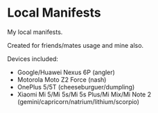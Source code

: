 Local Manifests
=====================================

My local manifests. 

Created for friends/mates usage and mine also.

Devices included:

- Google/Huawei Nexus 6P (angler)
- Motorola Moto Z2 Force (nash)
- OnePlus 5/5T (cheeseburguer/dumpling)
- Xiaomi Mi 5/Mi 5s/Mi 5s Plus/Mi Mix/Mi Note 2 (gemini/capricorn/natrium/lithium/scorpio)
